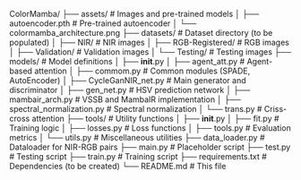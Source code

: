 ColorMamba/
├── assets/                     # Images and pre-trained models
│   ├── autoencoder.pth        # Pre-trained autoencoder
│   └── colormamba_architecture.png
├── datasets/                   # Dataset directory (to be populated)
│   ├── NIR/                   # NIR images
│   ├── RGB-Registered/        # RGB images
│   ├── Validation/            # Validation images
│   └── Testing/               # Testing images
├── models/                     # Model definitions
│   ├── __init__.py
│   ├── agent_att.py           # Agent-based attention
│   ├── commom.py              # Common modules (SPADE, AutoEncoder)
│   ├── CycleGanNIR_net.py     # Main generator and discriminator
│   ├── gen_net.py             # HSV prediction network
│   ├── mambair_arch.py        # VSSB and MambaIR implementation
│   ├── spectral_normalization.py # Spectral normalization
│   └── trans.py               # Criss-cross attention
├── tools/                      # Utility functions
│   ├── __init__.py
│   ├── fit.py                 # Training logic
│   ├── losses.py              # Loss functions
│   ├── tools.py               # Evaluation metrics
│   └── utils.py               # Miscellaneous utilities
├── data_loader.py             # Dataloader for NIR-RGB pairs
├── main.py                    # Placeholder script
├── test.py                    # Testing script
├── train.py                   # Training script
├── requirements.txt           # Dependencies (to be created)
└── README.md                  # This file
